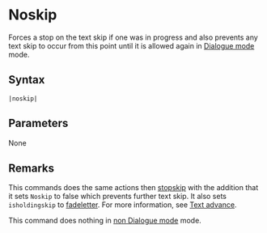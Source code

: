 # Noskip

Forces a stop on the text skip if one was in progress and also prevents any text skip to occur from this point until it is allowed again in [Dialogue mode](../Dialogue%20mode.md) mode.

## Syntax

````
|noskip|
````

## Parameters

None

## Remarks

This commands does the same actions then [stopskip](Stopskip.md) with the addition that it sets `Noskip` to false which prevents further text skip. It also sets `isholdingskip` to [fadeletter](Fadeletter.md). For more information, see [Text advance](../Related%20Systems/Text%20advance.md).

This command does nothing in [non Dialogue mode](../Dialogue%20mode.md#non-dialogue-mode) mode.
